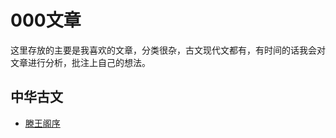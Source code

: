 # 000文章

这里存放的主要是我喜欢的文章，分类很杂，古文现代文都有，有时间的话我会对文章进行分析，批注上自己的想法。

## 中华古文

- [滕王阁序](%E6%BB%95%E7%8E%8B%E9%98%81%E5%BA%8F.md)